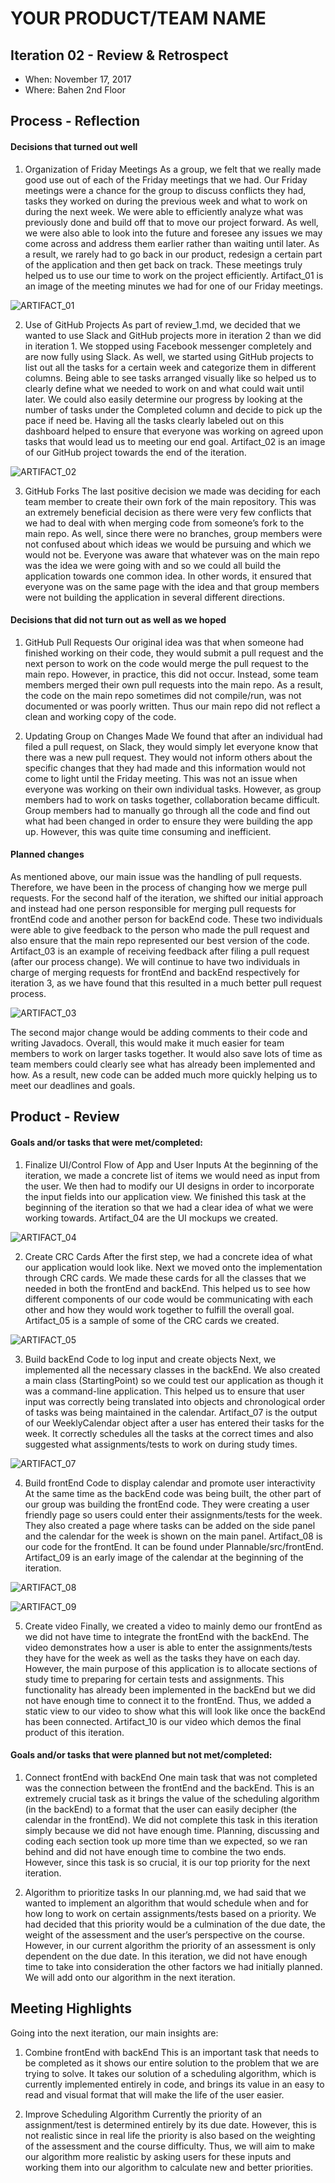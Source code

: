 # YOUR PRODUCT/TEAM NAME

## Iteration 02 - Review & Retrospect

 * When: November 17, 2017
 * Where: Bahen 2nd Floor

## Process - Reflection

#### Decisions that turned out well

1) Organization of Friday Meetings
As a group, we felt that we really made good use out of each of the Friday meetings that we had. Our Friday meetings were a chance for the group to discuss conflicts they had, tasks they worked on during the previous week and what to work on during the next week. We were able to efficiently analyze what was previously done and build off that to move our project forward. As well, we were also able to look into the future and foresee any issues we may come across and address them earlier rather than waiting until later. As a result, we rarely had to go back in our product, redesign a certain part of the application and then get back on track. These meetings truly helped us to use our time to work on the project efficiently. Artifact_01 is an image of the meeting minutes we had for one of our Friday meetings.

![ARTIFACT_01](/images/deliverable_2/ARTIFACT_01.png)

2) Use of GitHub Projects
As part of review_1.md, we decided that we wanted to use Slack and GitHub projects more in iteration 2 than we did in iteration 1. We stopped using Facebook messenger completely and are now fully using Slack. As well, we started using GitHub projects to list out all the tasks for a certain week and categorize them in different columns. Being able to see tasks arranged visually like so helped us to clearly define what we needed to work on and what could wait until later. We could also easily determine our progress by looking at the number of tasks under the Completed column and decide to pick up the pace if need be. Having all the tasks clearly labeled out on this dashboard helped to ensure that everyone was working on agreed upon tasks that would lead us to meeting our end goal. Artifact_02 is an image of our GitHub project towards the end of the iteration.

![ARTIFACT_02](/images/deliverable_2/ARTIFACT_02.png)

3) GitHub Forks
The last positive decision we made was deciding for each team member to create their own fork of the main repository. This was an extremely beneficial decision as there were very few conflicts that we had to deal with when merging code from someone’s fork to the main repo. As well, since there were no branches, group members were not confused about which ideas we would be pursuing and which we would not be. Everyone was aware that whatever was on the main repo was the idea we were going with and so we could all build the application towards one common idea. In other words, it ensured that everyone was on the same page with the idea and that group members were not building the application in several different directions.

#### Decisions that did not turn out as well as we hoped

1) GitHub Pull Requests
Our original idea was that when someone had finished working on their code, they would submit a pull request and the next person to work on the code would merge the pull request to the main repo. However, in practice, this did not occur. Instead, some team members merged their own pull requests into the main repo. As a result, the code on the main repo sometimes did not compile/run, was not documented or was poorly written. Thus our main repo did not reflect a clean and working copy of the code. 

2) Updating Group on Changes Made
We found that after an individual had filed a pull request, on Slack, they would simply let everyone know that there was a new pull request. They would not inform others about the specific changes that they had made and this information would not come to light until the Friday meeting. This was not an issue when everyone was working on their own individual tasks. However, as group members had to work on tasks together, collaboration became difficult. Group members had to manually go through all the code and find out what had been changed in order to ensure they were building the app up. However, this was quite time consuming and inefficient.

#### Planned changes

As mentioned above, our main issue was the handling of pull requests. Therefore, we have been in the process of changing how we merge pull requests. For the second half of the iteration, we shifted our initial approach and instead had one person responsible for merging pull requests for frontEnd code and another person for backEnd code. These two individuals were able to give feedback to the person who made the pull request and also ensure that the main repo represented our best version of the code.   Artifact_03 is an example of receiving feedback after filing a pull request (after our process change).  We will continue to have two individuals in charge of merging requests for frontEnd and backEnd respectively for iteration 3, as we have found that this resulted in a much better pull request process.

![ARTIFACT_03](/images/deliverable_2/ARTIFACT_03.png)

The second major change would be adding comments to their code and writing Javadocs. Overall, this would make it much easier for team members to work on larger tasks together. It would also save lots of time as team members could clearly see what has already been implemented and how. As a result, new code can be added much more quickly helping us to meet our deadlines and goals.

## Product - Review

#### Goals and/or tasks that were met/completed:

1. Finalize UI/Control Flow of App and User Inputs
At the beginning of the iteration, we made a concrete list of items we would need as input from the user. We then had to modify our UI designs in order to incorporate the input fields into our application view. We finished this task at the beginning of the iteration so that we had a clear idea of what we were working towards. Artifact_04 are the UI mockups we created. 

![ARTIFACT_04](/images/deliverable_2/ARTIFACT_04.png)

2. Create CRC Cards
After the first step, we had a concrete idea of what our application would look like. Next we moved onto the implementation through CRC cards. We made these cards for all the classes that we needed in both the frontEnd and backEnd. This helped us to see how different components of our code would be communicating with each other and how they would work together to fulfill the overall goal. Artifact_05 is a sample of some of the CRC cards we created. 

![ARTIFACT_05](/images/deliverable_2/ARTIFACT_05.png)

3. Build backEnd Code to log input and create objects
Next, we implemented all the necessary classes in the backEnd. We also created a main class (StartingPoint) so we could test our application as though it was a command-line application. This helped us to ensure that user input was correctly being translated into objects and chronological order of tasks was being maintained in the calendar. Artifact_07 is the output of our WeeklyCalendar object after a user has entered their tasks for the week. It correctly schedules all the tasks at the correct times and also suggested what assignments/tests to work on during study times.

![ARTIFACT_07](/images/deliverable_2/ARTIFACT_07.png)

4. Build frontEnd Code to display calendar and promote user interactivity
At the same time as the backEnd code was being built, the other part of our group was building the frontEnd code. They were creating a user friendly page so users could enter their assignments/tests for the week. They also created a page where tasks can be added on the side panel and the calendar for the week is shown on the main panel. Artifact_08 is our code for the frontEnd. It can be found under Plannable/src/frontEnd. Artifact_09 is an early image of the calendar at the beginning of the iteration. 

![ARTIFACT_08](/images/deliverable_2/ARTIFACT_08.png)

![ARTIFACT_09](/images/deliverable_2/ARTIFACT_09.png)

5. Create video 
Finally, we created a video to mainly demo our frontEnd as we did not have time to integrate the frontEnd with the backEnd. The video demonstrates how a user is able to enter the assignments/tests they have for the week as well as the tasks they have on each day. However, the main purpose of this application is to allocate sections of study time to preparing for certain tests and assignments. This functionality has already been implemented in the backEnd but we did not have enough time to connect it to the frontEnd. Thus, we added a static view to our video to show what this will look like once the backEnd has been connected. Artifact_10 is our video which demos the final product of this iteration.

#### Goals and/or tasks that were planned but not met/completed:

1. Connect frontEnd with backEnd
One main task that was not completed was the connection between the frontEnd and the backEnd. This is an extremely crucial task as it brings the value of the scheduling algorithm (in the backEnd) to a format that the user can easily decipher (the calendar in the frontEnd). We did not complete this task in this iteration simply because we did not have enough time. Planning, discussing and coding each section took up more time than we expected, so we ran behind and did not have enough time to combine the two ends. However, since this task is so crucial, it is our top priority for the next iteration. 

2. Algorithm to prioritize tasks
In our planning.md, we had said that we wanted to implement an algorithm that would schedule when and for how long to work on certain assignments/tests based on a priority. We had decided that this priority would be a culmination of the due date, the weight of the assessment and the user’s perspective on the course. However, in our current algorithm the priority of an assessment is only dependent on the due date. In this iteration, we did not have enough time to take into consideration the other factors we had initially planned. We will add onto our algorithm in the next iteration.

## Meeting Highlights

Going into the next iteration, our main insights are:

1. Combine frontEnd with backEnd
This is an important task that needs to be completed as it shows our entire solution to the problem that we are trying to solve. It takes our solution of a scheduling algorithm, which is currently implemented entirely in code, and brings its value in an easy to read and visual format that will make the life of the user easier. 

2. Improve Scheduling Algorithm
Currently the priority of an assignment/test is determined entirely by its due date. However, this is not realistic since in real life the priority is also based on the weighting of the assessment and the course difficulty. Thus, we will aim to make our algorithm more realistic by asking users for these inputs and working them into our algorithm to calculate new and better priorities. 
